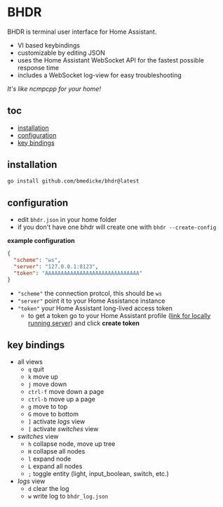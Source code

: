 # BHDR

BHDR is terminal user interface for Home Assistant.

* VI based keybindings
* customizable by editing JSON
* uses the Home Assistant WebSocket API for the fastest possible response time
* includes a WebSocket log-view for easy troubleshooting

*It's like ncmpcpp for your home!*

## toc

<!-- vim-markdown-toc GFM -->

* [installation](#installation)
* [configuration](#configuration)
* [key bindings](#key-bindings)

<!-- vim-markdown-toc -->

## installation

```sh
go install github.com/bmedicke/bhdr@latest
```

## configuration

* edit `bhdr.json` in your home folder
* if you don't have one bhdr will create one with `bhdr --create-config`

**example configuration**
```json
{
  "scheme": "ws",
  "server": "127.0.0.1:8123",
  "token": "AAAAAAAAAAAAAAAAAAAAAAAAAAAAAA"
}
```

* `"scheme"` the connection protcol, this should be `ws`
* `"server"` point it to your Home Assistance instance
* `"token"` your Home Assistant long-lived access token
  * to get a token go to your Home Assistant profile ([link for locally running server](http://localhost:8123/profile)) and click **create token**

## key bindings

* all views
  * `q` quit
  * `k` move up
  * `j` move down
  * `ctrl-f` move down a page
  * `ctrl-b` move up a page
  * `g` move to top
  * `G` move to bottom
  * `]` activate *logs* view
  * `[` activate *switches* view
* *switches* view
  * `h` collapse node, move up tree
  * `H` collapse all nodes
  * `l` expand node
  * `L` expand all nodes
  * `;` toggle entity (light, input_boolean, switch, etc.)
* *logs* view
  * `d` clear the log
  * `w` write log to `bhdr_log.json`
